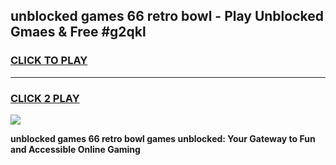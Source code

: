 
## unblocked games 66 retro bowl - Play Unblocked Gmaes & Free #g2qkl
<h3>
<a href="https://news.freeplayer.one?title=unblocked_games_66_retro_bowl&ref=24F">CLICK TO PLAY</a></h3>
<hr>

<h3>
<a href="https://news.freeplayer.one?title=unblocked_games_66_retro_bowl&ref=24F">CLICK 2 PLAY</a>
  
</h3>

<a href="https://news.freeplayer.one?title=unblocked_games_66_retro_bowl&ref=24F/"><img src="https://clearcache.store/games.png"></a>


**unblocked games 66 retro bowl games unblocked: Your Gateway to Fun and Accessible Online Gaming**
